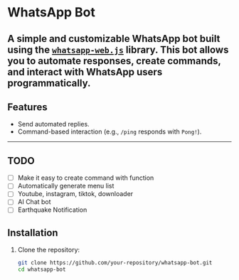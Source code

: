 # WhatsApp Bot
A simple and customizable WhatsApp bot built using the [`whatsapp-web.js`](https://github.com/pedroslopez/whatsapp-web.js) library. This bot allows you to automate responses, create commands, and interact with WhatsApp users programmatically.
---

## Features

- Send automated replies.
- Command-based interaction (e.g., `/ping` responds with `Pong!`).

---

## TODO
- [ ] Make it easy to create command with function
- [ ] Automatically generate menu list
- [ ] Youtube, instagram, tiktok, downloader
- [ ] AI Chat bot
- [ ] Earthquake Notification

## Installation

1. Clone the repository:

   ```bash
   git clone https://github.com/your-repository/whatsapp-bot.git
   cd whatsapp-bot
